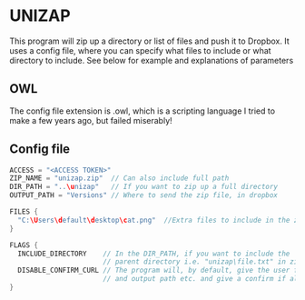 # UNIZAP
This program will zip up a directory or list of files and push it to Dropbox.
It uses a config file, where you can specify what files to include or what directory to include.
See below for example and explanations of parameters

## OWL
The config file extension is .owl, which is a scripting language I tried to make a few years ago, but failed miserably!


## Config file 
```Java
ACCESS = "<ACCESS TOKEN>"
ZIP_NAME = "unizap.zip"  // Can also include full path
DIR_PATH = "..\unizap"   // If you want to zip up a full directory
OUTPUT_PATH = "Versions" // Where to send the zip file, in dropbox

FILES {
  "C:\Users\default\desktop\cat.png"  //Extra files to include in the zip file.
}

FLAGS {
  INCLUDE_DIRECTORY    // In the DIR_PATH, if you want to include the 
                       // parent directory i.e. "unizap\file.txt" in zip file
  DISABLE_CONFIRM_CURL // The program will, by default, give the user file info 
                       // and output path etc. and give a confirm if all is ok, and then upload
}

 ```
